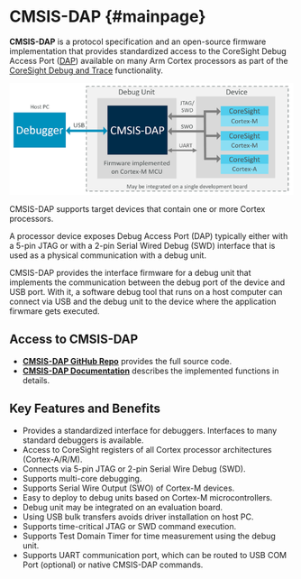 # CMSIS-DAP {#mainpage}

**CMSIS-DAP** is a protocol specification and an open-source firmware implementation that provides standardized access to the CoreSight Debug Access Port ([DAP](https://developer.arm.com/documentation/102585/0000/what-is-a-debug-access-port))
 available on many Arm Cortex processors as part of the [CoreSight Debug and Trace](https://developer.arm.com/ip-products/system-ip/coresight-debug-and-trace) functionality.

![Overview of CMSIS-DAP](./images/cmsis_dap_interface.png)

CMSIS-DAP supports target devices that contain one or more Cortex processors.

A processor device exposes Debug Access Port (DAP) typically either with a 5-pin JTAG or with a 2-pin Serial Wired Debug (SWD) interface that is used as a physical communication with a debug unit.

CMSIS-DAP provides the interface firmware for a debug unit that implements the communication between the debug port of the device and USB port. With it, a software debug tool that runs on a host computer can connect via USB and the debug unit to the device where the application firwmare gets executed.

## Access to CMSIS-DAP

 - [**CMSIS-DAP GitHub Repo**](https://github.com/ARM-software/CMSIS-DAP) provides the full source code.
 - [**CMSIS-DAP Documentation**](https://arm-software.github.io/CMSIS-DAP/latest/) describes the implemented functions in details.

## Key Features and Benefits

 - Provides a standardized interface for debuggers. Interfaces to many standard debuggers is available.
 - Access to CoreSight registers of all Cortex processor architectures (Cortex-A/R/M).
 - Connects via 5-pin JTAG or 2-pin Serial Wire Debug (SWD).
 - Supports multi-core debugging.
 - Supports Serial Wire Output (SWO) of Cortex-M devices.
 - Easy to deploy to debug units based on Cortex-M microcontrollers.
 - Debug unit may be integrated on an evaluation board.
 - Using USB bulk transfers avoids driver installation on host PC.
 - Supports time-critical JTAG or SWD command execution.
 - Supports Test Domain Timer for time measurement using the debug unit.
 - Supports UART communication port, which can be routed to USB COM Port (optional) or native CMSIS-DAP commands.
